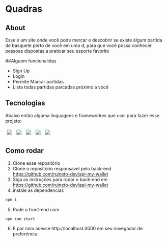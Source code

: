 # Quadras 

## About


Esse é um site onde você pode marcar e descobrir se existe álgum partida de basquete perto de você em uma d, para que você possa conhecer pessoas dispostas a praticar seu esporte favorito    


##Alguem funcionalidas 

- Sign Up
- Login
- Permite Marcar partidas
- Lista todas partidas parcadas próximo a você


## Tecnologias

Abaixo então alguma linguagens e frameworkes que usei para fazer esse projeto:<br>
<p>
  <img style='margin: 5px;' src='https://img.shields.io/badge/HTML5-E34F26?style=for-the-badge&logo=html5&logoColor=white'>
  <img style='margin: 5px;' src='https://img.shields.io/badge/CSS3-1572B6?style=for-the-badge&logo=css3&logoColor=white'>
  <img style='margin: 5px;' src='https://img.shields.io/badge/React-20232A?style=for-the-badge&logo=react&logoColor=61DAFB'>
  <img style='margin: 5px;' src='https://img.shields.io/badge/React_Router-CA4245?style=for-the-badge&logo=react-router&logoColor=white'>
  <img style='margin: 5px;' src='https://img.shields.io/badge/styled--components-DB7093?style=for-the-badge&logo=styled-components&logoColor=white'>
</p>

## Como rodar

1. Clone esse repositório 
2. Clone o repositório responsavel pelo back-end https://github.com/ruineto-dev/api-my-wallet
3. Siga as instruções para rodar o back-end em https://github.com/ruineto-dev/api-my-wallet
4. instale as dependencias 
```bash
npm i
```
5. Rode o front-end com
```bash
npm run start
```
6. E por mim acesse http://localhost:3000 em seu navegador de preferéncia 
